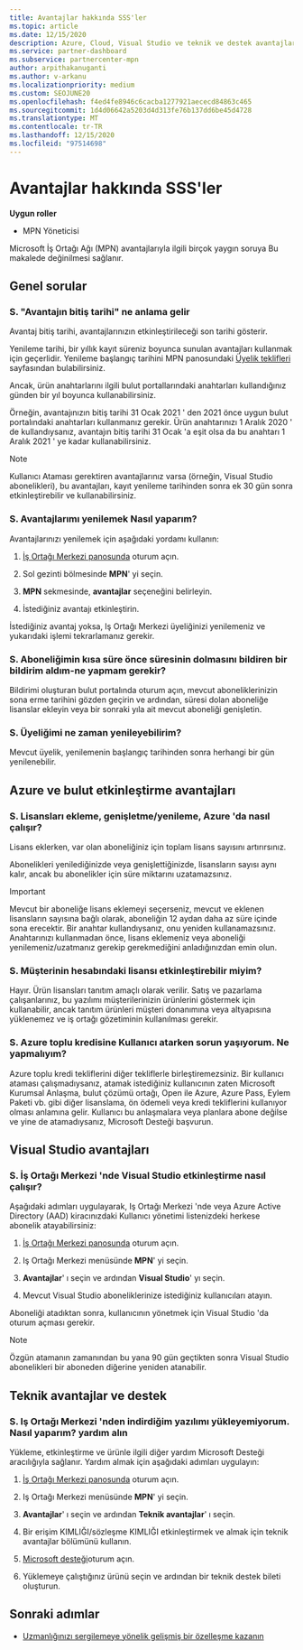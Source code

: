 ```yaml
---
title: Avantajlar hakkında SSS'ler
ms.topic: article
ms.date: 12/15/2020
description: Azure, Cloud, Visual Studio ve teknik ve destek avantajlarına yönelik avantajların süresi, yenilenmesi ve etkinleştirilmesi ile ilgili soruların yanıtları
ms.service: partner-dashboard
ms.subservice: partnercenter-mpn
author: arpithakanuganti
ms.author: v-arkanu
ms.localizationpriority: medium
ms.custom: SEOJUNE20
ms.openlocfilehash: f4ed4fe8946c6cacba1277921aececd84863c465
ms.sourcegitcommit: 1d4d06642a5203d4d313fe76b137dd6be45d4728
ms.translationtype: MT
ms.contentlocale: tr-TR
ms.lasthandoff: 12/15/2020
ms.locfileid: "97514698"
---
```

# <a name="benefits-faq"></a>Avantajlar hakkında SSS'ler

**Uygun roller**

- MPN Yöneticisi

Microsoft İş Ortağı Ağı (MPN) avantajlarıyla ilgili birçok yaygın soruya Bu makalede değinilmesi sağlanır.


## <a name="general-questions"></a>Genel sorular

### <a name="q-what-does-benefit-expiry-date-mean"></a>S. "Avantajın bitiş tarihi" ne anlama gelir

Avantaj bitiş tarihi, avantajlarınızın etkinleştirileceği son tarihi gösterir.

Yenileme tarihi, bir yıllık kayıt süreniz boyunca sunulan avantajları kullanmak için geçerlidir. Yenileme başlangıç tarihini MPN panosundaki [Üyelik teklifleri](https://partner.microsoft.com/dashboard/mpn/offers) sayfasından bulabilirsiniz.

Ancak, ürün anahtarlarını ilgili bulut portallarındaki anahtarları kullandığınız günden bir yıl boyunca kullanabilirsiniz.

Örneğin, avantajınızın bitiş tarihi 31 Ocak 2021 ' den 2021 önce uygun bulut portalındaki anahtarları kullanmanız gerekir. Ürün anahtarınızı 1 Aralık 2020 ' de kullandıysanız, avantajın bitiş tarihi 31 Ocak 'a eşit olsa da bu anahtarı 1 Aralık 2021 ' ye kadar kullanabilirsiniz.

>[!NOTE]
>Kullanıcı Ataması gerektiren avantajlarınız varsa (örneğin, Visual Studio abonelikleri), bu avantajları, kayıt yenileme tarihinden sonra ek 30 gün sonra etkinleştirebilir ve kullanabilirsiniz.

### <a name="q-how-do-i-renew-my-benefits"></a>S. Avantajlarımı yenilemek Nasıl yaparım?

Avantajlarınızı yenilemek için aşağıdaki yordamı kullanın:

1. [İş Ortağı Merkezi panosunda](https://partner.microsoft.com/dashboard/) oturum açın.

2. Sol gezinti bölmesinde **MPN**' yi seçin.

3. **MPN** sekmesinde, **avantajlar** seçeneğini belirleyin.

4. İstediğiniz avantajı etkinleştirin.

İstediğiniz avantaj yoksa, Iş Ortağı Merkezi üyeliğinizi yenilemeniz ve yukarıdaki işlemi tekrarlamanız gerekir.

### <a name="q-i-received-a-notification-informing-me-that-my-subscription-is-expiring-soon---what-should-i-do"></a>S. Aboneliğimin kısa süre önce süresinin dolmasını bildiren bir bildirim aldım-ne yapmam gerekir?

Bildirimi oluşturan bulut portalında oturum açın, mevcut aboneliklerinizin sona erme tarihini gözden geçirin ve ardından, süresi dolan aboneliğe lisanslar ekleyin veya bir sonraki yıla ait mevcut aboneliği genişletin.

### <a name="q-when-can-i-renew-my-membership"></a>S. Üyeliğimi ne zaman yenileyebilirim?

Mevcut üyelik, yenilemenin başlangıç tarihinden sonra herhangi bir gün yenilenebilir.

## <a name="azure-and-cloud-activation-benefits"></a>Azure ve bulut etkinleştirme avantajları

### <a name="q-how-does-adding-extendingrenewing-licenses-work-on-azure"></a>S. Lisansları ekleme, genişletme/yenileme, Azure 'da nasıl çalışır?

Lisans eklerken, var olan aboneliğiniz için toplam lisans sayısını artırırsınız.

Abonelikleri yenilediğinizde veya genişlettiğinizde, lisansların sayısı aynı kalır, ancak bu abonelikler için süre miktarını uzatamazsınız.

>[!IMPORTANT]
>Mevcut bir aboneliğe lisans eklemeyi seçerseniz, mevcut ve eklenen lisansların sayısına bağlı olarak, aboneliğin 12 aydan daha az süre içinde sona erecektir. Bir anahtar kullandıysanız, onu yeniden kullanamazsınız. Anahtarınızı kullanmadan önce, lisans eklemeniz veya aboneliği yenilemeniz/uzatmanız gerekip gerekmediğini anladığınızdan emin olun.

### <a name="q-can-i-activate-the-license-on-my-customers-account"></a>S. Müşterinin hesabındaki lisansı etkinleştirebilir miyim?

Hayır. Ürün lisansları tanıtım amaçlı olarak verilir. Satış ve pazarlama çalışanlarınız, bu yazılımı müşterilerinizin ürünlerini göstermek için kullanabilir, ancak tanıtım ürünleri müşteri donanımına veya altyapısına yüklenemez ve iş ortağı gözetiminin kullanılması gerekir.

### <a name="q-im-having-trouble-assigning-users-in-azure-bulk-credit-what-should-i-do"></a>S. Azure toplu kredisine Kullanıcı atarken sorun yaşıyorum. Ne yapmalıyım?

Azure toplu kredi tekliflerini diğer tekliflerle birleştiremezsiniz. Bir kullanıcı ataması çalışmadıysanız, atamak istediğiniz kullanıcının zaten Microsoft Kurumsal Anlaşma, bulut çözümü ortağı, Open ile Azure, Azure Pass, Eylem Paketi vb. gibi diğer lisanslama, ön ödemeli veya kredi tekliflerini kullanıyor olması anlamına gelir. Kullanıcı bu anlaşmalara veya planlara abone değilse ve yine de atamadıysanız, Microsoft Desteği başvurun.

## <a name="visual-studio-benefits"></a>Visual Studio avantajları

### <a name="q-how-does-visual-studio-activation-work-in-partner-center"></a>S. İş Ortağı Merkezi 'nde Visual Studio etkinleştirme nasıl çalışır?

Aşağıdaki adımları uygulayarak, Iş Ortağı Merkezi 'nde veya Azure Active Directory (AAD) kiracınızdaki Kullanıcı yönetimi listenizdeki herkese abonelik atayabilirsiniz:

1. [İş Ortağı Merkezi panosunda](https://partner.microsoft.com/dashboard/) oturum açın.

2. Iş Ortağı Merkezi menüsünde **MPN**' yi seçin.

3. **Avantajlar**' ı seçin ve ardından **Visual Studio**' yı seçin.

4. Mevcut Visual Studio aboneliklerinize istediğiniz kullanıcıları atayın.

Aboneliği atadıktan sonra, kullanıcının yönetmek için Visual Studio 'da oturum açması gerekir.

>[!Note]
> Özgün atamanın zamanından bu yana 90 gün geçtikten sonra Visual Studio abonelikleri bir aboneden diğerine yeniden atanabilir.

## <a name="technical-benefits-and-support"></a>Teknik avantajlar ve destek

### <a name="q-i-cant-install-the-software-i-downloaded-from-partner-center-how-do-i-get-help"></a>S. Iş Ortağı Merkezi 'nden indirdiğim yazılımı yükleyemiyorum. Nasıl yaparım? yardım alın

Yükleme, etkinleştirme ve ürünle ilgili diğer yardım Microsoft Desteği aracılığıyla sağlanır. Yardım almak için aşağıdaki adımları uygulayın:

1. [İş Ortağı Merkezi panosunda](https://partner.microsoft.com/dashboard/) oturum açın.

2. Iş Ortağı Merkezi menüsünde **MPN**' yi seçin.

3. **Avantajlar**' ı seçin ve ardından **Teknik avantajlar**' ı seçin.

4. Bir erişim KIMLIĞI/sözleşme KIMLIĞI etkinleştirmek ve almak için teknik avantajlar bölümünü kullanın.

5. [Microsoft desteği](https://support.microsoft.com/supportforbusiness/productselection)oturum açın.

6. Yüklemeye çalıştığınız ürünü seçin ve ardından bir teknik destek bileti oluşturun.

## <a name="next-steps"></a>Sonraki adımlar

- [Uzmanlığınızı sergilemeye yönelik gelişmiş bir özelleşme kazanın](advanced-specializations.md)